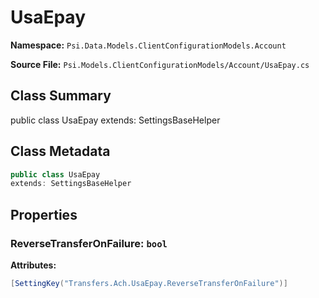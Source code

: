 # UsaEpay

**Namespace:** `Psi.Data.Models.ClientConfigurationModels.Account`

**Source File:** `Psi.Models.ClientConfigurationModels/Account/UsaEpay.cs`

## Class Summary

public class UsaEpay
extends: SettingsBaseHelper

## Class Metadata

```typescript
public class UsaEpay
extends: SettingsBaseHelper
```

## Properties

### ReverseTransferOnFailure: `bool`

**Attributes:**
```csharp
[SettingKey("Transfers.Ach.UsaEpay.ReverseTransferOnFailure")]
```
